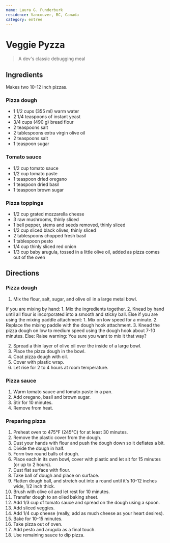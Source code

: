 ```yaml
---
name: Laura G. Funderburk
residence: Vancouver, BC, Canada
category: entree
---
```


# Veggie Pyzza 

> A dev's classic debugging meal

## Ingredients

Makes two 10-12 inch pizzas. 

### Pizza dough

- 1 1/2 cups (355 ml) warm water 
- 2 1/4 teaspoons of instant yeast
- 3/4 cups (490 g) bread flour
- 2 teaspoons salt
- 2 tablespoons extra virgin olive oil
- 2 teaspoons salt
- 1 teaspoon sugar

### Tomato sauce

- 1/2 cup tomato sauce
- 1/2 cup tomato paste
- 1 teaspoon dried oregano
- 1 teaspoon dried basil 
- 1 teaspoon brown sugar

### Pizza toppings

- 1/2 cup grated mozzarella cheese
- 3 raw mushrooms, thinly sliced
- 1 bell pepper, stems and seeds removed, thinly sliced
- 1/2 cup sliced black olives, thinly sliced
- 2 tablespoons chopped fresh basil
- 1 tablespoon pesto
- 1/4 cup thinly sliced red onion
- 1/3 cup baby arugula, tossed in a little olive oil, added as pizza comes out of the oven

## Directions 

### Pizza dough

1. Mix the flour, salt, sugar, and olive oil in a large metal bowl.

If you are mixing by hand: 
    1. Mix the ingredients together. 
    2. Knead by hand until all flour is incorporated into a smooth and sticky ball. 
Else if you are using the mixing paddle attachment: 
    1. Mix on low speed for a minute. 
    2. Replace the mixing paddle with the dough hook attachment.
    3. Knead the pizza dough on low to medium speed using the dough hook about 7-10 minutes.
Else:
    Raise warning: 
        You sure you want to mix it that way? 

2. Spread a thin layer of olive oil over the inside of a large bowl. 
3. Place the pizza dough in the bowl. 
4. Coat pizza dough with oil. 
5. Cover with plastic wrap. 
6. Let rise for 2 to 4 hours at room temperature. 

### Pizza sauce

1. Warm tomato sauce and tomato paste in a pan. 
2. Add oregano, basil and brown sugar. 
3. Stir for 10 minutes. 
4. Remove from heat. 

### Preparing pizza

1. Preheat oven to 475°F (245°C) for at least 30 minutes. 
2. Remove the plastic cover from the dough. 
3. Dust your hands with flour and push the dough down so it deflates a bit. 
4. Divide the dough in half.
5. Form two round balls of dough. 
6. Place each in its own bowl, cover with plastic and let sit for 15 minutes (or up to 2 hours).
7. Dust flat surface with flour.
8. Take ball of dough and place on surface. 
9. Flatten dough ball, and stretch out into a round until it's 10-12 inches wide, 1/2 inch thick.
10. Brush with olive oil and let rest for 10 minutes. 
11. Transfer dough to an oiled baking sheet. 
12. Add 1/3 cup of tomato sauce and spread on the dough using a spoon. 
13. Add sliced veggies. 
14. Add 1/4 cup cheese (really, add as much cheese as your heart desires). 
15. Bake for 10-15 minutes. 
16. Take pizza out of oven. 
17. Add pesto and arugula as a final touch. 
18. Use remaining sauce to dip pizza. 
